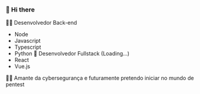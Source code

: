 ###  👋 Hi there

👨‍💻 Desenvolvedor Back-end
 - Node
 - Javascript
 - Typescript
 - Python
🚀 Desenvolvedor Fullstack (Loading...)
 - React
 - Vue.js

🐱‍💻 Amante da cybersegurança e futuramente pretendo iniciar no mundo de pentest

